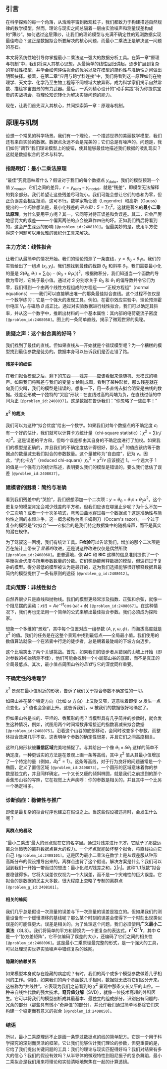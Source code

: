 ## 引言
在科学探索的每一个角落，从浩瀚宇宙到微观粒子，我们都致力于构建描述自然规律的数学模型。然而，理论与现实之间总隔着一层由实验噪声和测量误差构成的“薄纱”。如何透过这层薄纱，让我们的理论模型与充满不确定性的观测数据实现最佳吻合？这正是数据拟合所要解决的核心问题，而最小二乘法正是解决这一问题的基石。

本文将系统性地引导你掌握最小二乘法这一强大的数据分析工具。在第一章“原理与机制”中，我们将深入其核心思想，从最简单的线性回归讲起，逐步扩展到复杂的非线性模型，并学会如何评估拟合的优劣以及在模型的简约性与准确性之间做出明智抉择。接着，在第二章“应用与跨学科连接”中，我们将看到这一原理如何在物理学、天文学、化学乃至生物工程等不同领域大放异彩，成为科学家们揭示自然常数、描绘宇宙图景的有力武器。最后，一系列精心设计的“动手实践”将为你提供宝贵的实战机会，将理论知识转化为解决实际问题的能力。

现在，让我们首先深入其核心，共同探索第一章：原理与机制。

## 原理与机制

设想一个常见的科学场景。我们有一个理论，一个描述世界的美丽数学模型，我们还有来自实验的数据。数据点永远不会是完美的；它们总是有噪声的。问题是，我们如何“调节”我们理论模型上的旋钮，使其能够最佳地描述我们数据的凌乱现实？这就是数据拟合的艺术与科学。

### 指路明灯：最小二乘法原理

“最佳”究竟意味着什么？假设对于我们的每个数据点 $y_{data}$，我们的模型预测一个值 $y_{model}$。它们之间的差异，$r = y_{data} - y_{model}$，就是“残差”，即模型无法解释的剩余部分。我们希望让这些残差尽可能小。我们可能会想让它们的总和为零，但正负误差会相互抵消，这可不行。数学家勒让德（Legendre）和高斯（Gauss）提出的一个巧妙想法是，最小化残差的*平方和*：$S = \sum r_i^2$。这就是著名的**最小二乘法原理**。为什么要用平方呢？其一，它同等对待正误差和负误差。其二，它会严厉地惩罚大的误差——一个偏离两倍的点会被算作四倍的坏。正如我们稍后将看到的，这会产生深远的影响 `[@problem_id:2408101]`。但最美妙的是，使用平方使得这个问题可以用优雅的微积分工具来解决。

### 主力方法：线性拟合

让我们从最简单的情况开始。我们的理论预测了一条直线，$y = \theta_0 + \theta_1 x$。我们的实验给出了一组点 $(x_i, y_i)$。我们想找到最佳的截距 $\theta_0$ 和斜率 $\theta_1$。我们需要最小化的量是 $S(\theta_0, \theta_1) = \sum_{i} (y_i - (\theta_0 + \theta_1 x_i))^2$。根据微积分，我们知道当一个函数的导数为零时，它处于最小值。通过对 $S$ 分别求关于 $\theta_0$ 和 $\theta_1$ 的偏导数并令它们为零，我们得到一个由两个线性方程组成的方程组——“正规方程组”（normal equations）——我们可以直接解出唯一的那条最佳拟合直线。这个过程不仅仅是一个数学练习；它是一个强大的发现工具。例如，在霍尔效应实验中，理论预测霍尔电压 $V_H$ 与磁场 $B$ 成正比。通过对实验数据进行线性拟合，我们可以确定其斜率，并从这一个数字中，推断出材料的一个基本属性：其内部的电荷载流子密度 `[@problem_id:2408058]`。图上的一条简单直线，揭示了微观世界的奥秘。

### 质疑之声：这个拟合真的好吗？

我们找到了最佳的直线。但如果直线从一开始就是个错误模型呢？为一个糟糕的模型找到最佳参数是徒劳的。数据本身可以告诉我们是否走错了路。

#### 残差中的细语

在我们拟合模型之后，剩下的东西——残差——应该看起来像随机、无模式的噪声。如果我们将残差与我们的变量 $x$ 绘制成图，看到了某种形状，那么残差就在向我们尖叫，我们的模型是错误的。想象一下，用一条直线去拟合明显是曲线的数据。残差会形成一个独特的“哭脸”形状：在直线过高的两端为负，在直线过低的中间为正 `[@problem_id:2408037]`。这是数据在告诉我们：“你忽略了一些曲率！”

#### $\chi^2$ 的裁决

我们可以为这种“拟合优度”给出一个数字。如果我们对每个数据点的不确定度 $\sigma_i$ 有一个好的估计，我们就可以计算卡方统计量（chi-square statistic）：$\chi^2 = \sum (r_i / \sigma_i)^2$。这是误差的平方和，但每个误差都由其自身的不确定度进行了加权。如果我们的模型是正确的，并且我们的不确定度估计得很好，那么 $\chi^2$ 的值应该约等于数据点的数量减去我们拟合的参数数量。这个量被称为“自由度”，记为 $\nu$。因此，“约化卡方”（reduced chi-square）$\chi^2_\nu = \chi^2 / \nu$ 应该接近 1。一个远大于 1 的值是一个强有力的统计陈述，表明要么我们的模型是错误的，要么我们低估了误差 `[@problem_id:2408037]`。

### 建模者的困境：简约与准确

看到我们残差中的“哭脸”，我们很想添加一个二次项：$y = \theta_0 + \theta_1 x + \theta_2 x^2$。这个更复杂的模型肯定会减少残差的平方和。但我们应该在哪里止步呢？为什么不加一个三次项？或者一个十次多项式，弯弯曲曲地穿过每一个数据点？这是准确性与简约性之间的永恒斗争，这一概念被称为奥卡姆剃刀（Occam's razor）。一个过于复杂的模型是“过拟合”——它拟合的是我们特定数据集中的随机噪声，而不是真实的潜在规律。

为了驾驭这一困境，我们有统计工具。**F检验**可以告诉我们，增加的那个二次项是否在统计上带来了*显著的*改进，还是说这种改进仅仅是偶然所致 `[@problem_id:2408068]`。更普遍地，像 **AIC** 和 **BIC** 这样的信息准则提供了一个平衡拟合优度与所用参数数量的分数。它们奖励能解释数据的模型，但惩罚过于复杂的模型。得分最低的模型被认为是最好的，这为我们选择能够很好解释数据且最简约的模型提供了一条有原则的途径 `[@problem_g_id:2408012]`。

### 走向荒野：非线性拟合

自然界很少只是直线和抛物线。我们的模型更经常涉及指数、正弦和余弦，就像一个阻尼摆的运动：$x(t) = A e^{-\gamma t} \cos(\omega t + \phi)$ `[@problem_id:2408067]`。在这种情况下，我们再也无法用一个简单的公式来解出最佳拟合参数。我们必须成为探险家。

想象一个多维的“景观”，其中每个位置对应一组参数 $(A, \gamma, \omega, \phi)$，而海拔高度就是 $\chi^2$ 的值。我们的任务是在这整个景观中找到最低点——全局最小值。我们使用的数值算法就像一个在浓雾中行走的徒步者，总是朝着最陡峭的下坡方向迈步。

这个比喻突出了两个关键挑战。首先，如果我们的徒步者从错误的山坡上开始（即对参数的初始猜测不佳），他们可能会找到一个小局部山谷的底部，而不是真正的全局最低点。其次，最小值点周围山谷的*形状*与它的深度同样重要。

### 不确定性的地理学

$\chi^2$ 景观在最小值附近的形状，告诉了我们关于拟合参数不确定性的一切。

如果山谷在某个特定方向（比如 $\omega$ 方向）上又陡又窄，这意味着即使 $\omega$ 发生一点点变化，$\chi^2$ 值也会急剧上升。这告诉我们，$\omega$ 被我们的数据很好地确定了。

但如果山谷是长的、平坦的、香蕉形的呢？当模型具有几乎简并的参数时，就会发生这种情况，例如，试图用两个时间常数非常接近的指数衰减来拟合数据 `[@problem_id:2408075]`。沿着这个山谷的底部移动，会同时改变多个参数，而整体拟合效果几乎不变。这表明单个参数的确定性很差，并且它们之间高度相关。

这种几何形状被**置信区域**完美地捕捉了。与其给出一个像 $\theta_1 \pm \delta\theta_1$ 这样的简单不确定度，一种更诚实的方法是在景观上画一条等高线，其中 $\chi^2$ 值从其最小值增加了一个特定的量（例如，$\Delta\chi^2=1$）。这条等高线，对于行为良好的问题通常是一个椭圆，定义了置信区域 `[@problem_id:2408073]`。一个圆形的区域意味着你的参数是独立的，并且同样确定。一个又长又瘦的倾斜椭圆，就是我们之前提到的那个香蕉形山谷的写照，它在视觉上大声疾呼：你的参数是相关的，并且其中一个比另一个确定得多。

### 诊断病症：稳健性与推广

即使是最复杂的拟合程序也建立在假设之上。当这些假设被违背时，会发生什么呢？

#### 离群点的暴政

“最小二乘法”最大的弱点就在它的名字里。通过对残差进行*平方*，它赋予了那些远离总体趋势的离群数据点巨大的权力。一个坏点就能破坏整个拟合，将直线拉向它自己 `[@problem_id:2408101]`。这是因为最小二乘法在数学上是从误差服从钟形高斯分布的假设推导出来的。离群点违背了这个假设。解决方案是什么？我们可以回到我们一开始一带而过的想法：最小化*绝对*残差之和，$\sum |r_i|$。这种“L1范数”拟合要稳健得多。它将大误差仅仅视为一个大误差，而不是一个灾难性的巨大误差。它拟合的是数据的民主大多数，很大程度上忽略了专制的离群点 `[@problem_g_id:2408101]`。

#### 相关的蛛网

我们几乎总是假设一次测量的误差与下一次测量的误差是独立的。但如果我们的测量设备有一个缓慢漂移的基线呢？那么某个时刻的误差会使得下一个时刻出现类似误差的可能性更大。误差是相关的。为了处理这个问题，我们必须使用**广义最小二乘法**（GLS）。我们将简单的平方和替换为一个更复杂的表达式，$\mathbf{r}^\top \mathbf{C}^{-1} \mathbf{r}$，其中 $\mathbf{C}$ 是一个“协方差矩阵”，它不仅编码了误差的大小，还编码了它们之间的相关性 `[@problem_id:2408096]`。这是最小二乘原理最完整的形式，是一个强大的工具，可以处理现实世界实验噪声中错综复杂的蛛网。

#### 隐藏的依赖关系

如果模型本身就存在隐藏的病症呢？有时，我们的两个或多个模型参数做着几乎相同的工作。例如，如果我们的两个基函数几乎相同，数据就无法将它们区分开来。这被称为“共线性”。它表现为我们之前看到的 $\chi^2$ 景观中那条又长又平的山谷。一种来自线性代数的强大技术，**奇异值分解**（SVD），就像一位技术高超的外科医生。它可以将我们的模型剖析成其最基本、最独立的组成部分，识别出有问题的、冗余的部分（那些具有微小“奇异值”的部分），并允许我们通过简单地移除它们来构建一个稳定而有意义的拟合 `[@problem_id:2408050]`。

### 结语

所以，最小二乘原理远不止是画一条穿过数据点的线的简单配方。它是一个用于科学探究的深刻而灵活的框架。它让我们能够估计我们理论的参数，但更重要的是，它给了我们提出关键问题的工具：我们的理论与现实匹配得好吗？我们对结果有多大的信心？我们的假设有效吗？从半导体的微观特性到阻尼振子的复杂舞蹈，最小二乘拟合是我们用来将理论和实验清晰地聚焦在一起的计算透镜。